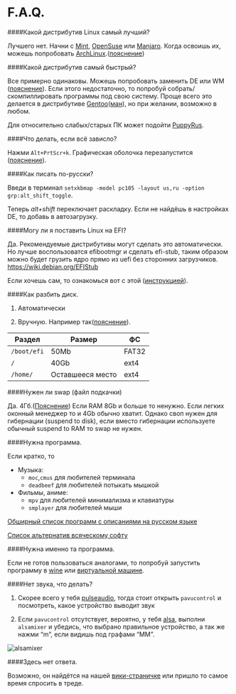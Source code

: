 # F.A.Q.

####Какой дистрибутив Linux самый лучший?

Лучшего нет. Начни с [Mint](https://linuxmint.com), [OpenSuse](https://ru.opensuse.org) или [Manjaro](https://manjaro.github.io).  Когда освоишь их, можешь попробовать [ArchLinux](https://www.archlinux.org).([пояснение](https://github.com/for2ch/Linux-F.A.Q/blob/master/resources/documets/%D0%94%D0%B8%D1%81%D1%82%D1%80%D0%B8%D0%B1%D1%83%D1%82%D0%B8%D0%B2%D1%8B.md))

####Какой дистрибутив самый быстрый?

Все примерно одинаковы. Можешь попробовать заменить DE или WM ([пояснение](https://github.com/for2ch/Linux-F.A.Q/blob/master/resources/documets/%D0%9E%20DE%20%D0%B8%20WM.md)). Если этого недостаточно, то попробуй собрать/скомпиллировать программы под свою систему. Проще всего это делается в дистрибутиве [Gentoo](https://www.gentoo.org/)([ман](https://github.com/for2ch/Linux-F.A.Q/blob/master/resources/documets/Gentoo.md)), но при желании, возможно в любом.

Для относительно слабых/старых ПК может подойти [PuppyRus](http://www.puppyrus.org/).

####Что делать, если всё зависло?

Нажми `Alt+PrtScr+k`. Графическая оболочка перезапустится ([пояснение](https://github.com/for2ch/Linux-F.A.Q/blob/master/resources/documets/Magic%20in%20SysRQ.md)).

####Как писать по-русски?

Введи в терминал `setxkbmap -model pc105 -layout us,ru -option grp:alt_shift_toggle`.

Теперь *alt+shift* переключает раскладку. Если не найдёшь в настройках DE, то добавь в автозагрузку.

####Могу ли я поставить Linux на EFI?

Да. Рекомендуемые дистрибутивы могут сделать это автоматически.
Но лучше воспользоватся efibootmgr и сделать efi-stub, таким образом можно будет грузить ядро прямо из uefi без сторонних загрузчиков.
https://wiki.debian.org/EFIStub


Если хочешь сам, то ознакомься вот с этой ([инструкцией](https://github.com/for2ch/Linux-F.A.Q/blob/master/resources/documets/%D0%98%D0%BD%D1%81%D1%82%D1%80%D1%83%D0%BA%D1%86%D0%B8%D1%8F%20%D0%BF%D0%BE%20%D1%83%D1%81%D1%82%D0%B0%D0%BD%D0%BE%D0%B2%D0%BA%D0%B5%20%D1%81%20EFI.md)).

####Как разбить диск.

1. Автоматически

2. Вручную. Например так([пояснение](https://github.com/for2ch/Linux-F.A.Q/blob/master/resources/documets/%D1%80%D0%B0%D0%B7%D0%BC%D0%B5%D1%82%D0%BA%D0%B0.md)).

| Раздел        | Размер        | ФС          |
| ------------- | ------------- | ----------- |
| `/boot/efi`  | 50Mb  | FAT32
| `/`  | 40Gb  | ext4
| `/home/`  | Оставшееся место  | ext4

####Нужен ли swap (файл подкачки)

Да. 4Гб.([Пояснение](https://github.com/for2ch/Linux-F.A.Q/blob/master/resources/documets/swap.md))
Если RAM 8Gb и больше то ненужно. Если легких оконный менеджер то и 4Gb обычно хватит.
Однако своп нужен для гибернации (suspend to disk), если вместо гибернации используете обычный suspend to RAM то swap не нужен.

####Нужна программа.

Если кратко, то

* Музыка:
  * `moc`,`cmus` для любителей терминала
  * `deadbeef` для любителей потыкать мышкой
* Фильмы, аниме:
  * `mpv` для любителей минимализма и клавиатуры
  * `smplayer` для любителей мыши

[Обширный список программ с описаниями на русском языке](https://wiki.archlinux.org/index.php/List_of_applications_(%D0%A0%D1%83%D1%81%D1%81%D0%BA%D0%B8%D0%B9))

[Список альтернатив всяческому софту](https://alternativeto.net/)

####Нужна именно та программа.

Если не готов пользоваться аналогами, то попробуй запустить программу в [wine](https://ru.wikipedia.org/wiki/Wine) или [виртуальной машине](https://ru.wikipedia.org/wiki/Виртуальная_машина).

####Нет звука, что делать?

1. Скорее всего у тебя [pulseaudio](https://ru.wikipedia.org/wiki/PulseAudio), тогда стоит открыть `pavucontrol` и посмотреть, какое устройство выводит звук

2. Если `pavucontrol` отсутствует, вероятно, у тебя [alsa](https://ru.wikipedia.org/wiki/ALSA), выполни `alsamixer` и убедись, что выбрано правильное устройство, а так же нажми “m”, если видишь под графами “MM”.

![alsamixer](https://raw.githubusercontent.com/for2ch/Linux-F.A.Q/master/resources/pictures/alsamixer.png "alsamixer")

####Здесь нет ответа.

Возможно, он найдётся на нашей [вики-страничке](https://github.com/for2ch/Linux-F.A.Q/wiki) или пришло то самое время спросить в треде.
